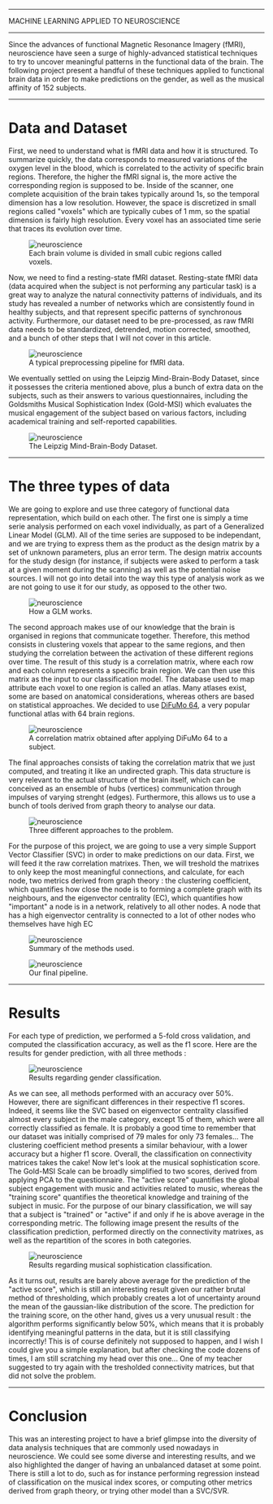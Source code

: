 
---

<p class="titletext">MACHINE LEARNING APPLIED TO NEUROSCIENCE</p>

---

<p class="articletext">Since the advances of functional Magnetic Resonance Imagery (fMRI), neuroscience have seen a surge of highly-advanced statistical techniques to try to uncover meaningful patterns in the functional data of the brain. The following project present a handful of these techniques applied to functional brain data in order to make predictions on the gender, as well as the musical affinity of 152 subjects.</p> 

---

<h1 class="articletext">Data and Dataset</h1>

<p class="articletext">First, we need to understand what is fMRI data and how it is structured. To summarize quickly, the data corresponds to measured variations of the oxygen level in the blood, which is correlated to the activity of specific brain regions. Therefore, the higher the fMRI signal is, the more active the corresponding region  is supposed to be. Inside of the scanner, one complete acquisition of the brain takes typically around 1s, so the temporal dimension has a low resolution. However, the space is discretized in small regions called "voxels" which are typically cubes of 1 mm, so the spatial dimension is fairly high resolution. Every voxel has an associated time serie that traces its evolution over time.</p>

<figure>
<img src="images/voxels.png?raw=true" alt="neuroscience" class="imgarticle"/>
<figcaption>Each brain volume is divided in small cubic regions called voxels.</figcaption>
</figure>

<p class="articletext">Now, we need to find a resting-state fMRI dataset. Resting-state fMRI data (data acquired when the subject is not performing any particular task) is a great way to analyze the natural connectivity patterns of individuals, and its study has revealed a number of networks which are consistently found in healthy subjects, and that represent specific patterns of synchronous activity. Furthermore, our dataset need to be pre-processed, as raw fMRI data needs to be standardized, detrended, motion corrected, smoothed, and a bunch of other steps that I will not cover in this article.</p>

<figure>
<img src="images/preprocessing.png?raw=true" alt="neuroscience" class="imgarticle"/>
<figcaption>A typical preprocessing pipeline for fMRI data.</figcaption>
</figure>

<p class="articletext">We eventually settled on using the Leipzig Mind-Brain-Body Dataset, since it possesses the criteria mentioned above, plus a bunch of extra data on the subjects, such as their answers to various questionnaires, including the Goldsmiths Musical Sophistication Index (Gold-MSI) which evaluates the musical engagement of the subject based on various factors, including academical training and self-reported capabilities.</p>
  
<figure>
<img src="images/neuro1.png?raw=true" alt="neuroscience" class="imgarticle"/>
<figcaption>The Leipzig Mind-Brain-Body Dataset.</figcaption>
</figure>

---

<h1 class="articletext">The three types of data</h1>

<p class="articletext">We are going to explore and use three category of functional data representation, which build on each other. The first one is simply a time serie analysis performed on each voxel individually, as part of a Generalized Linear Model (GLM). All of the time series are supposed to be independant, and we are trying to express them as the product as the design matrix by a set of unknown parameters, plus an error term. The design matrix accounts for the study design (for instance, if subjects were asked to perform a task at a given moment during the scanning) as well as the potential noise sources. I will not go into detail into the way this type of analysis work as we are not going to use it for our study, as opposed to the other two.</p>

<figure>
<img src="images/designmatrix.jpg?raw=true" alt="neuroscience" class="imgarticle"/>
<figcaption>How a GLM works.</figcaption>
</figure>

<p class="articletext">The second approach makes use of our knowledge that the brain is organised in regions that communicate together. Therefore, this method consists in clustering voxels that appear to the same regions, and then studying the correlation between the activation of these different regions over time. The result of this study is a correlation matrix, where each row and each column represents a specific brain region. We can then use this matrix as the input to our classification model. The database used to map attribute each voxel to one region is called an atlas. Many atlases exist, some are based on anatomical considerations, whereas others are based on statistical approaches. We decided to use <a href="https://www.sciencedirect.com/science/article/pii/S1053811920306121" class="linkedinlink">DiFuMo 64</a>, a very popular functional atlas with 64 brain regions.</p>

<figure>
<img src="images/20.png?raw=true" alt="neuroscience" class="imgarticle"/>
<figcaption>A correlation matrix obtained after applying DiFuMo 64 to a subject.</figcaption>
</figure>

<p class="articletext">The final approaches consists of taking the correlation matrix that we just computed, and treating it like an undirected graph. This data structure is very relevant to the actual structure of the brain itself, which can be conceived as an ensemble of hubs (vertices) communication through impulses of varying strenght (edges). Furthermore, this allows us to use a bunch of tools derived from graph theory to analyse our data.</p>
  
<figure>
<img src="images/neuro2.png?raw=true" alt="neuroscience" class="imgarticle"/>
<figcaption>Three different approaches to the problem.</figcaption>
</figure>

<p class="articletext">For the purpose of this project, we are going to use a very simple Support Vector Classifier (SVC) in order to make predictions on our data. First, we will feed it the raw correlation matrixes. Then, we will treshold the matrixes to only keep the most meaningful connections, and calculate, for each node, two metrics derived from graph theory : the clustering coefficient, which quantifies how close the node is to forming a complete graph with its neighbours, and the eigenvector centrality (EC), which quantifies how "important" a node is in a network, relatively to all other nodes. A node that has a high eigenvector centrality is connected to a lot of other nodes who themselves have high EC</p>
  
<figure>
<img src="images/neuro3.png?raw=true" alt="neuroscience" class="imgarticle"/>
<figcaption>Summary of the methods used.</figcaption>
</figure>

<figure>
<img src="images/neuro4.png?raw=true" alt="neuroscience" class="imgarticle"/>
<figcaption>Our final pipeline.</figcaption>
</figure>

---

<h1 class="articletext">Results</h1>

<p class="articletext">For each type of prediction, we performed a 5-fold cross validation, and computed the classification accuracy, as well as the f1 score. Here are the results for gender prediction, with all three methods :</p>
  
<figure>
<img src="images/neuro5.png?raw=true" alt="neuroscience" class="imgarticle"/>
<figcaption>Results regarding gender classification.</figcaption>
</figure>

<p class="articletext">As we can see, all methods performed with an accuracy over 50%. However, there are significant differences in their respective f1 scores. Indeed, it seems like the SVC based on eigenvector centrality classified almost every subject in the male category, except 15 of them, which were all correctly classified as female. It is probably a good time to remember that our dataset was initially comprised of 79 males for only 73 females... The clustering coefficient method presents a similar behaviour, with a lower accuracy but a higher f1 score. Overall, the classification on connectivity matrices takes the cake! Now let's look at the musical sophistication score. The Gold-MSI Scale can be broadly simplified to two scores, derived from applying PCA to the questionnaire. The "active score" quantifies the global subject engagement with music and activities related to music, whereas the "training score" quantifies the theoretical knowledge and 
training of the subject in music. For the purpose of our binary classification, we will say that a subject is "trained" or "active" if and only if he is above average in the corresponding metric. The following image present the results of the classification prediction, performed directly on the connectivity matrixes, as well as the repartition of the scores in both categories.</p>
  
<figure>
<img src="images/neuro6.png?raw=true" alt="neuroscience" class="imgarticle"/>
<figcaption>Results regarding musical sophistication classification.</figcaption>
</figure>

<p class="articletext">As it turns out, results are barely above average for the prediction of the "active score", which is still an interesting result given our rather brutal method of thresholding, which probably creates a lot of uncertainty around the mean of the gaussian-like distribution of the score. The prediction for the training score, on the other hand, gives us a very unusual result : the algorithm performs significantly below 50%, which means that it is probably identifying meaningful patterns in the data, but it is still classifying incorrectly! This is of course definitely not supposed to happen, and I wish I could give you a simple explanation, but after checking the code dozens of times, I am still scratching my head over this one... One of my teacher suggested to try again with the tresholded connectivity matrices, but that did not solve the problem.</p>
  
---

<h1 class="articletext">Conclusion</h1>

<p class="articletext">This was an interesting project to have a brief glimpse into the diversity of data analysis techniques that are commonly used nowadays in neuroscience. We could see some diverse and interesting results, and we also highlighted the danger of having an unbalanced dataset at some point. There is still a lot to do, such as for instance performing regression instead of classification on the musical index scores, or computing other metrics derived from graph theory, or trying other model than a SVC/SVR.</p>
